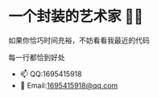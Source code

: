 # 一个封装的艺术家 👨‍🎨

如果你恰巧时间充裕，不妨看看我最近的代码

每一行都恰到好处



- 📫  QQ:1695415918
- 📧  Email:1695415918@qq.com

<!--
**erqiu-sj/erqiu-sj** is a ✨ _special_ ✨ repository because its `README.md` (this file) appears on your GitHub profile.

Here are some ideas to get you started:

- 🔭 I’m currently working on ...
- 🌱 I’m currently learning ...
- 👯 I’m looking to collaborate on ...
- 🤔 I’m looking for help with ...
- 💬 Ask me about ...
- 📫 QQ:1695415918
📧 Email:1695415918@qq.com
- 😄 Pronouns: ...
- ⚡ Fun fact: ...
-->
